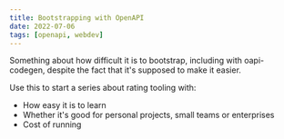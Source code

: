 ```yaml
---
title: Bootstrapping with OpenAPI
date: 2022-07-06
tags: [openapi, webdev]
---
```


Something about how difficult it is to bootstrap, including with oapi-codegen, despite the fact that it's supposed to make it easier.

Use this to start a series about rating tooling with:

* How easy it is to learn
* Whether it's good for personal projects, small teams or enterprises
* Cost of running

<!-- Guidance 
* Write your sentences on each new line: https://sive.rs/1s 
* Give credit to related blogs using: [Readbale name][1]
-->

<!-- References -->
[1]: <link> (Name of link)

<!-- Questions and comments - refer to IDs with QC prefix

1. What question?
2. Some comment
-->

